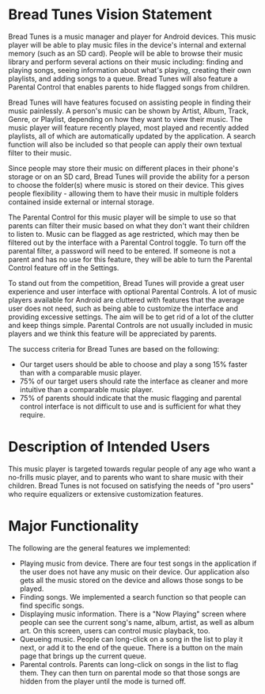 # Bread Tunes Vision Statement

Bread Tunes is a music manager and player for Android devices. This music player will be able to play music files in the device's internal and external memory (such as an SD card). People will be able to browse their music library and perform several actions on their music including: finding and playing songs, seeing information about what's playing, creating their own playlists, and adding songs to a queue. Bread Tunes will also feature a Parental Control that enables parents to hide flagged songs from children.

Bread Tunes will have features focused on assisting people in finding their music painlessly. A person's music can be shown by Artist, Album, Track, Genre, or Playlist, depending on how they want to view their music. The music player will feature recently played, most played and recently added playlists, all of which are automatically updated by the application. A search function will also be included so that people can apply their own textual filter to their music.

Since people may store their music on different places in their phone's storage or on an SD card, Bread Tunes will provide the ability for a person to choose the folder(s) where music is stored on their device. This gives people flexibility - allowing them to have their music in multiple folders contained inside external or internal storage.

The Parental Control for this music player will be simple to use so that parents can filter their music based on what they don't want their children to listen to. Music can be flagged as age restricted, which may then be filtered out by the interface with a Parental Control toggle. To turn off the parental filter, a password will need to be entered. If someone is not a parent and has no use for this feature, they will be able to turn the Parental Control feature off in the Settings.

To stand out from the competition, Bread Tunes will provide a great user experience and user interface with optional Parental Controls. A lot of music players available for Android are cluttered with features that the average user does not need, such as being able to customize the interface and providing excessive settings. The aim will be to get rid of a lot of the clutter and keep things simple. Parental Controls are not usually included in music players and we think this feature will be appreciated by parents.

The success criteria for Bread Tunes are based on the following:

- Our target users should be able to choose and play a song 15% faster than with a comparable music player.
- 75% of our target users should rate the interface as cleaner and more intuitive than a comparable music player.
- 75% of parents should indicate that the music flagging and parental control interface is not difficult to use and is sufficient for what they require.

# Description of Intended Users

This music player is targeted towards regular people of any age who want a no-frills music player, and to parents who want to share music with their children. Bread Tunes is not focused on satisfying the needs of "pro users" who require equalizers or extensive customization features.

# Major Functionality

The following are the general features we implemented:

- Playing music from device. There are four test songs in the application if the user does not have any music on their device. Our application also gets all the music stored on the device and allows those songs to be played.
- Finding songs. We implemented a search function so that people can find specific songs.
- Displaying music information. There is a "Now Playing" screen where people can see the current song's name, album, artist, as well as album art. On this screen, users can control music playback, too.
- Queueing music. People can long-click on a song in the list to play it next, or add it to the end of the queue. There is a button on the main page that brings up the current queue.
- Parental controls. Parents can long-click on songs in the list to flag them. They can then turn on parental mode so that those songs are hidden from the player until the mode is turned off.





